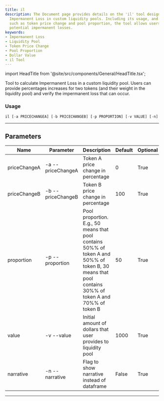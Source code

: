 ```yaml
---
title: il
description: The Document page provides details on the 'il' tool designed to calculate
  Impermanent Loss in custom liquidity pools. Including its usage, and parameters
  such as token price change and pool proportion, the tool allows users to estimate
  potential impermanent losses.
keywords:
- Impermanent Loss
- Liquidity Pool
- Token Price Change
- Pool Proportion
- Dollar Value
- il Tool
---
```


import HeadTitle from '@site/src/components/General/HeadTitle.tsx';

<HeadTitle title="crypto /tools/il - Reference | OpenBB Terminal Docs" />

Tool to calculate Impermanent Loss in a custom liquidity pool. Users can provide percentages increases for two tokens (and their weight in the liquidity pool) and verify the impermanent loss that can occur.

### Usage

```python wordwrap
il [-a PRICECHANGEA] [-b PRICECHANGEB] [-p PROPORTION] [-v VALUE] [-n]
```

---

## Parameters

| Name | Parameter | Description | Default | Optional | Choices |
| ---- | --------- | ----------- | ------- | -------- | ------- |
| priceChangeA | -a  --priceChangeA | Token A price change in percentage | 0 | True | range(1, 101) |
| priceChangeB | -b  --priceChangeB | Token B price change in percentage | 100 | True | range(1, 101) |
| proportion | -p  --proportion | Pool proportion. E.g., 50 means that pool contains 50%% of token A and 50%% of token B, 30 means that pool contains 30%% of token A and 70%% of token B | 50 | True | range(1, 101) |
| value | -v  --value | Initial amount of dollars that user provides to liquidity pool | 1000 | True | None |
| narrative | -n  --narrative | Flag to show narrative instead of dataframe | False | True | None |

---
